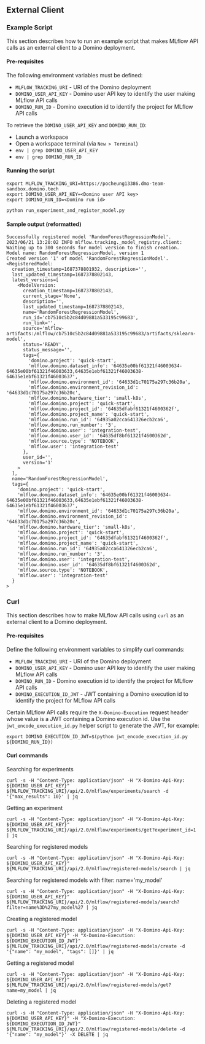 ## External Client

### Example Script

This section describes how to run an example script that makes MLflow API calls as an external client to a Domino deployment.

#### Pre-requisites
The following environment variables must be defined:
- `MLFLOW_TRACKING_URI` - URI of the Domino deployment
- `DOMINO_USER_API_KEY` - Domino user API key to identify the user making MLflow API calls
- `DOMINO_RUN_ID` - Domino execution id to identify the project for MLflow API calls

To retrieve the `DOMINO_USER_API_KEY` and `DOMINO_RUN_ID`:
- Launch a workspace
- Open a workspace terminal (via `New > Terminal`)
- `env | grep DOMINO_USER_API_KEY`
- `env | grep DOMINO_RUN_ID`

#### Running the script
```shell
export MLFLOW_TRACKING_URI=https://pocheung13386.dmo-team-sandbox.domino.tech
export DOMINO_USER_API_KEY=<Domino user API key>
export DOMINO_RUN_ID=<Domino run id>

python run_experiment_and_register_model.py
```

#### Sample output (reformatted)
```
Successfully registered model 'RandomForestRegressionModel'.
2023/06/21 13:20:02 INFO mlflow.tracking._model_registry.client: Waiting up to 300 seconds for model version to finish creation.                     Model name: RandomForestRegressionModel, version 1
Created version '1' of model 'RandomForestRegressionModel'.
<RegisteredModel:
  creation_timestamp=1687378801932, description='',
  last_updated_timestamp=1687378802143,
  latest_versions=[
    <ModelVersion:
      creation_timestamp=1687378802143,
      current_stage='None',
      description='',
      last_updated_timestamp=1687378802143,
      name='RandomForestRegressionModel',
      run_id='cb7510c5b2c84d09881a533195c99683',
      run_link='',
      source='mlflow-artifacts:/mlflow/cb7510c5b2c84d09881a533195c99683/artifacts/sklearn-model',
      status='READY',
      status_message='',
      tags={
        'domino.project': 'quick-start',
        'mlflow.domino.dataset_info': '64635e00bf61321f46003634-64635e00bf61321f46003633,64635e1ebf61321f46003638-64635e1ebf61321f46003637',
        'mlflow.domino.environment_id': '64633d1c70175a297c36b20a',
        'mlflow.domino.environment_revision_id': '64633d1c70175a297c36b20c',
        'mlflow.domino.hardware_tier': 'small-k8s',
        'mlflow.domino.project': 'quick-start',
        'mlflow.domino.project_id': '64635dfabf61321f4600362f',
        'mlflow.domino.project_name': 'quick-start',
        'mlflow.domino.run_id': '64935a02cca641326ecb2ca6',
        'mlflow.domino.run_number': '3',
        'mlflow.domino.user': 'integration-test',
        'mlflow.domino.user_id': '64635df8bf61321f4600362d',
        'mlflow.source.type': 'NOTEBOOK',
        'mlflow.user': 'integration-test'
      },
      user_id='',
      version='1'
    >
  ],
  name='RandomForestRegressionModel',
  tags={
    'domino.project': 'quick-start',
    'mlflow.domino.dataset_info': '64635e00bf61321f46003634-64635e00bf61321f46003633,64635e1ebf61321f46003638-64635e1ebf61321f46003637',
    'mlflow.domino.environment_id': '64633d1c70175a297c36b20a',
    'mlflow.domino.environment_revision_id': '64633d1c70175a297c36b20c',
    'mlflow.domino.hardware_tier': 'small-k8s',
    'mlflow.domino.project': 'quick-start',
    'mlflow.domino.project_id': '64635dfabf61321f4600362f',
    'mlflow.domino.project_name': 'quick-start',
    'mlflow.domino.run_id': '64935a02cca641326ecb2ca6',
    'mlflow.domino.run_number': '3',
    'mlflow.domino.user': 'integration-test',
    'mlflow.domino.user_id': '64635df8bf61321f4600362d',
    'mlflow.source.type': 'NOTEBOOK',
    'mlflow.user': 'integration-test'
  }
>
```

### Curl

This section describes how to make MLflow API calls using `curl` as an external client to a Domino deployment.

#### Pre-requisites
Define the following environment variables to simplify curl commands:
- `MLFLOW_TRACKING_URI` - URI of the Domino deployment
- `DOMINO_USER_API_KEY` - Domino user API key to identify the user making MLflow API calls
- `DOMINO_RUN_ID` - Domino execution id to identify the project for MLflow API calls
- `DOMINO_EXECUTION_ID_JWT` - JWT containing a Domino execution id to identify the project for MLflow API calls

Certain MLflow API calls require the `X-Domino-Execution` request header whose value is a JWT containing a Domino execution id.  Use the `jwt_encode_execution_id.py` helper script to generate the JWT, for example:
```shell
export DOMINO_EXECUTION_ID_JWT=$(python jwt_encode_execution_id.py ${DOMINO_RUN_ID})
```

#### Curl commands

Searching for experiments
```shell
curl -s -H "Content-Type: application/json" -H "X-Domino-Api-Key: ${DOMINO_USER_API_KEY}" ${MLFLOW_TRACKING_URI}/api/2.0/mlflow/experiments/search -d '{"max_results": 10}' | jq
```

Getting an experiment
```shell
curl -s -H "Content-Type: application/json" -H "X-Domino-Api-Key: ${DOMINO_USER_API_KEY}" ${MLFLOW_TRACKING_URI}/api/2.0/mlflow/experiments/get?experiment_id=1 | jq
```

Searching for registered models
```shell
curl -s -H "Content-Type: application/json" -H "X-Domino-Api-Key: ${DOMINO_USER_API_KEY}" ${MLFLOW_TRACKING_URI}/api/2.0/mlflow/registered-models/search | jq
```

Searching for registered models with filter: name='my_model'
```shell
curl -s -H "Content-Type: application/json" -H "X-Domino-Api-Key: ${DOMINO_USER_API_KEY}" ${MLFLOW_TRACKING_URI}/api/2.0/mlflow/registered-models/search?filter=name%3D%27my_model%27 | jq
```

Creating a registered model
```shell
curl -s -H "Content-Type: application/json" -H "X-Domino-Api-Key: ${DOMINO_USER_API_KEY}" -H "X-Domino-Execution: ${DOMINO_EXECUTION_ID_JWT}" ${MLFLOW_TRACKING_URI}/api/2.0/mlflow/registered-models/create -d '{"name": "my_model", "tags": []}' | jq
```

Getting a registered model
```shell
curl -s -H "Content-Type: application/json" -H "X-Domino-Api-Key: ${DOMINO_USER_API_KEY}" ${MLFLOW_TRACKING_URI}/api/2.0/mlflow/registered-models/get?name=my_model | jq
```

Deleting a registered model
```shell
curl -s -H "Content-Type: application/json" -H "X-Domino-Api-Key: ${DOMINO_USER_API_KEY}" -H "X-Domino-Execution: ${DOMINO_EXECUTION_ID_JWT}" ${MLFLOW_TRACKING_URI}/api/2.0/mlflow/registered-models/delete -d '{"name": "my_model"}' -X DELETE | jq
```
